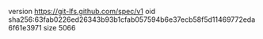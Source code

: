 version https://git-lfs.github.com/spec/v1
oid sha256:63fab0226ed26343b93b1cfab057594b6e37ecb58f5d11469772eda6f61e3971
size 5066
